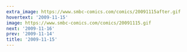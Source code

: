 ```yaml
---
extra_image: https://www.smbc-comics.com/comics/20091115after.gif
hovertext: '2009-11-15'
image: https://www.smbc-comics.com/comics/20091115.gif
next: '2009-11-16'
prev: '2009-11-14'
title: '2009-11-15'
---
```

